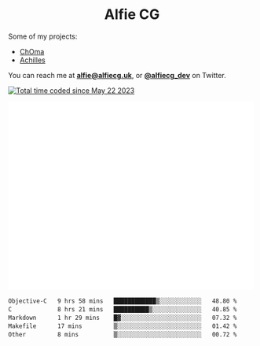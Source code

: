 <h1 align="center">Alfie CG</h1>

Some of my projects:
* [ChOma](https://github.com/opa334/ChOma)
* [Achilles](https://github.com/alfiecg24/Achilles)

You can reach me at **alfie@alfiecg.uk**, or **[@alfiecg_dev](https://twitter.com/alfiecg_dev)** on Twitter.

<a href="https://wakatime.com/@61592169-b9cf-4af8-b6fa-8ac7d4369b01"><img src="https://wakatime.com/badge/user/61592169-b9cf-4af8-b6fa-8ac7d4369b01.svg" alt="Total time coded since May 22 2023" /></a>


<img align="center" src="/github-metrics.svg" alt="Metrics" width="500">

 <!--[![GitHub Streak](https://streak-stats.demolab.com/?user=alfiecg24)](https://git.io/streak-stats)-->

<!--START_SECTION:waka-->

```txt
Objective-C   9 hrs 58 mins   ████████████▒░░░░░░░░░░░░   48.80 %
C             8 hrs 21 mins   ██████████▒░░░░░░░░░░░░░░   40.85 %
Markdown      1 hr 29 mins    █▓░░░░░░░░░░░░░░░░░░░░░░░   07.32 %
Makefile      17 mins         ▒░░░░░░░░░░░░░░░░░░░░░░░░   01.42 %
Other         8 mins          ▒░░░░░░░░░░░░░░░░░░░░░░░░   00.72 %
```

<!--END_SECTION:waka-->
